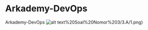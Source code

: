 # Arkademy-DevOps
Arkademy-DevOps
![alt text](https://raw.githubusercontent.com/OXWAZZ/Arkademy-DevOps/master/3)%20Soal%20Nomor%203/3.A/1.png)
